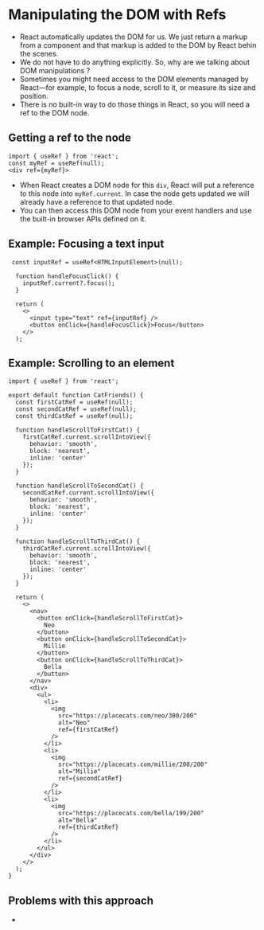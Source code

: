 # Manipulating the DOM with Refs

- React automatically updates the DOM for us. We just return a markup from a component and that markup is added to the DOM by React behin the scenes.
- We do not have to do anything explicitly. So, why are we talking about DOM manipulations ?
- Sometimes you might need access to the DOM elements managed by React—for example, to focus a node, scroll to it, or measure its size and position. 
- There is no built-in way to do those things in React, so you will need a ref to the DOM node.


## Getting a ref to the node 

```tsx
import { useRef } from 'react';
const myRef = useRef(null);
<div ref={myRef}>
```
- When React creates a DOM node for this `div`, React will put a reference to this node into `myRef.current`. In case the node gets updated we will already have a reference to that updated node.
- You can then access this DOM node from your event handlers and use the built-in browser APIs defined on it.


## Example: Focusing a text input

```tsx
 const inputRef = useRef<HTMLInputElement>(null);

  function handleFocusClick() {
    inputRef.current?.focus();
  }

  return (
    <>
      <input type="text" ref={inputRef} />
      <button onClick={handleFocusClick}>Focus</button>
    </>
  );
```

## Example: Scrolling to an element

```tsx
import { useRef } from 'react';

export default function CatFriends() {
  const firstCatRef = useRef(null);
  const secondCatRef = useRef(null);
  const thirdCatRef = useRef(null);

  function handleScrollToFirstCat() {
    firstCatRef.current.scrollIntoView({
      behavior: 'smooth',
      block: 'nearest',
      inline: 'center'
    });
  }

  function handleScrollToSecondCat() {
    secondCatRef.current.scrollIntoView({
      behavior: 'smooth',
      block: 'nearest',
      inline: 'center'
    });
  }

  function handleScrollToThirdCat() {
    thirdCatRef.current.scrollIntoView({
      behavior: 'smooth',
      block: 'nearest',
      inline: 'center'
    });
  }

  return (
    <>
      <nav>
        <button onClick={handleScrollToFirstCat}>
          Neo
        </button>
        <button onClick={handleScrollToSecondCat}>
          Millie
        </button>
        <button onClick={handleScrollToThirdCat}>
          Bella
        </button>
      </nav>
      <div>
        <ul>
          <li>
            <img
              src="https://placecats.com/neo/300/200"
              alt="Neo"
              ref={firstCatRef}
            />
          </li>
          <li>
            <img
              src="https://placecats.com/millie/200/200"
              alt="Millie"
              ref={secondCatRef}
            />
          </li>
          <li>
            <img
              src="https://placecats.com/bella/199/200"
              alt="Bella"
              ref={thirdCatRef}
            />
          </li>
        </ul>
      </div>
    </>
  );
}

```

## Problems with this approach

- 

